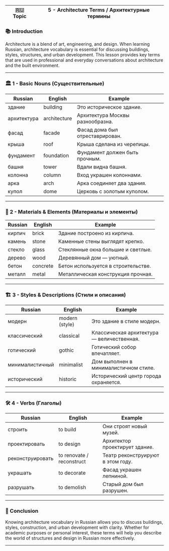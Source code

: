
|🇷🇺 Topic|5 - Architecture Terms / Архитектурные термины|
|---|---|

### 📚 Introduction

Architecture is a blend of art, engineering, and design. When learning Russian, architecture vocabulary is essential for discussing buildings, styles, structures, and urban development. This lesson provides key terms that are used in professional and everyday conversations about architecture and the built environment.

---

### 🏛️ 1 - Basic Nouns (Существительные)

|Russian|English|Example|
|---|---|---|
|здание|building|Это историческое здание.|
|архитектура|architecture|Архитектура Москвы разнообразна.|
|фасад|facade|Фасад дома был отреставрирован.|
|крыша|roof|Крыша сделана из черепицы.|
|фундамент|foundation|Фундамент должен быть прочным.|
|башня|tower|Вдали видна башня.|
|колонна|column|Вход украшен колоннами.|
|арка|arch|Арка соединяет два здания.|
|купол|dome|Церковь с золотым куполом.|

---

### 🧱 2 - Materials & Elements (Материалы и элементы)

|Russian|English|Example|
|---|---|---|
|кирпич|brick|Здание построено из кирпича.|
|камень|stone|Каменные стены выглядят крепко.|
|стекло|glass|Стеклянные окна большие и светлые.|
|дерево|wood|Деревянный дом — уютный.|
|бетон|concrete|Бетон используется в строительстве.|
|металл|metal|Металлическая конструкция прочная.|

---

### 🏗️ 3 - Styles & Descriptions (Стили и описания)

|Russian|English|Example|
|---|---|---|
|модерн|modern (style)|Это здание в стиле модерн.|
|классический|classical|Классическая архитектура — величественная.|
|готический|gothic|Готический собор впечатляет.|
|минималистичный|minimalist|Дом выполнен в минималистичном стиле.|
|исторический|historic|Исторический центр города охраняется.|

---

### 🛠️ 4 - Verbs (Глаголы)

|Russian|English|Example|
|---|---|---|
|строить|to build|Они строят новый музей.|
|проектировать|to design|Архитектор проектирует здание.|
|реконструировать|to renovate / reconstruct|Театр реконструируют в этом году.|
|украшать|to decorate|Фасад украшен лепниной.|
|разрушать|to demolish|Старый дом был разрушен.|

---

### 🎯 Conclusion

Knowing architecture vocabulary in Russian allows you to discuss buildings, styles, construction, and urban development with clarity. Whether for academic purposes or personal interest, these terms will help you describe the world of structures and design in Russian more effectively.

---
